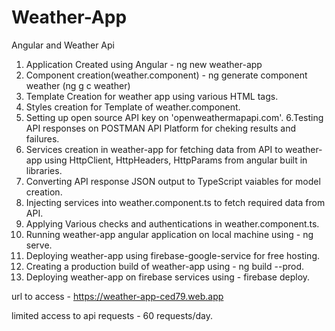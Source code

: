 # Weather-App

Angular and Weather Api

1. Application Created using Angular - ng new weather-app
2. Component creation(weather.component) - ng generate component weather (ng g c weather)
3. Template Creation for weather app using various HTML tags.
4. Styles creation for Template of weather.component.
5. Setting up open source API key on 'openweathermapapi.com'.
6.Testing API responses on POSTMAN API Platform for cheking results and failures.
7. Services creation in weather-app for fetching data from API to weather-app using HttpClient, HttpHeaders, HttpParams from angular built in libraries.
8. Converting API response JSON output to TypeScript vaiables for model creation.
9. Injecting services into weather.component.ts to fetch required data from API.
10. Applying Various checks and authentications in weather.component.ts.
11. Running weather-app angular application on local machine using - ng serve.
12. Deploying weather-app using firebase-google-service for free hosting.
13. Creating a production build of weather-app using - ng build --prod.
14. Deploying weather-app on firebase services using - firebase deploy.

url to access - https://weather-app-ced79.web.app

limited access to api requests - 60 requests/day.
